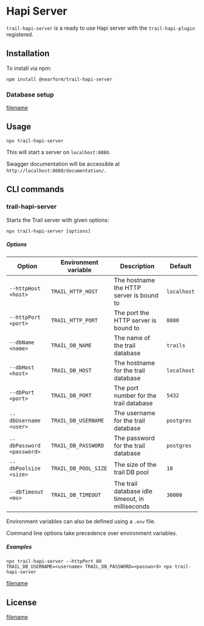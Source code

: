 # Hapi Server

`trail-hapi-server` is a ready to use Hapi server with the `trail-hapi-plugin` registered.

## Installation

To install via npm:

```
npm install @nearform/trail-hapi-server
```

### Database setup

[filename](_database.md ':include')

## Usage

```
npx trail-hapi-server
```

This will start a server on `localhost:8080`. 

Swagger documentation will be accessible at `http://localhost:8080/documentation/`.

## CLI commands

### trail-hapi-server

Starts the Trail server with given options:

```
npx trail-hapi-server [options]
```

##### Options

| Option                    | Environment variable     | Description                                                     | Default     |
|---------------------------|--------------------------|-----------------------------------------------------------------|-------------|
| `--httpHost <host>`       | `TRAIL_HTTP_HOST`        | The hostname the HTTP server is bound to                        | `localhost` |
| `--httpPort <port>`       | `TRAIL_HTTP_PORT`        | The port the HTTP server is bound to                            | `8080`      |
| `--dbName <name>`         | `TRAIL_DB_NAME`          | The name of the trail database                                  | `trails`    |
| `--dbHost <host>`         | `TRAIL_DB_HOST`          | The hostname for the trail database                             | `localhost` |
| `--dbPort <port>`         | `TRAIL_DB_PORT`          | The port number for the trail database                          | `5432`      |
| `--dbUsername <user>`     | `TRAIL_DB_USERNAME`      | The username for the trail database                             | `postgres`  |
| `--dbPassword <password>` | `TRAIL_DB_PASSWORD`      | The password for the trail database                             | `postgres`  |
| `--dbPoolsize <size>`     | `TRAIL_DB_POOL_SIZE`     | The size of the trail DB pool                                   | `10`        |
| `--dbTimeout <ms>`        | `TRAIL_DB_TIMEOUT`       | The trail database idle timeout, in milliseconds                | `30000`     |

Environment variables can also be defined using a `.env` file.

Command line options take precedence over environment variables.

##### Examples

```
npx trail-hapi-server --httpPort 80
TRAIL_DB_USERNAME=<username> TRAIL_DB_PASSWORD=<password> npx trail-hapi-server
```

[filename](_commands.md ':include')

## License

[filename](_license.md ':include')
